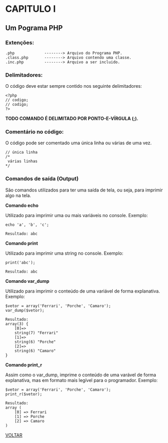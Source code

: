 # CAPITULO I

## Um Pograma PHP

### Extenções:

```
.php             --------> Arquivo do Programa PHP.
.class.php       --------> Arquivo contendo uma classe.
.inc.php         --------> Arquivo a ser incluido.
```

### Delimitadores:

O código deve estar sempre contido nos seguinte delimitadores:

```
<?php
// codigo;
// codigo;
?>
```

**TODO COMANDO É DELIMITADO POR PONTO-E-VÍRGULA (;).**

### Comentário no código:

O código pode ser comentado uma única linha ou várias de uma vez.
```
// única linha
/*
 várias linhas
*/
```

### Comandos de saída (Output)

São comandos utilizados para ter uma saída de tela, ou seja, para imprimir algo na tela.

**Comando echo**

Utilizado para imprimir uma ou mais variáveis no console. Exemplo:
```
echo 'a', 'b', 'c';

Resultado: abc
```

**Comando print**

Utilizado para imprimir uma string no console. Exemplo:
```
print('abc');

Resultado: abc
```

**Comando var_dump**

Utilizado para imprimir o conteúdo de uma variável de forma explanativa. Exemplo:
```
$vetor = array('Ferrari', 'Porche', 'Camaro');
var_dump($vetor);

Resultado:
array(3) {
    [0]=>
    string(7) "Ferrari"
    [1]=>
    string(6) "Porche"
    [2]=>
    string(6) "Camaro"
}
```

**Comando print_r**

Assim como o var_dump, imprime o conteúdo de uma varável de forma explanativa, mas em formato mais legível para o programador. Exemplo:
```
$vetor = array('Ferrari', 'Porche', 'Camaro');
print_r($vetor);

Resultado:
array (
    [0] => Ferrari
    [1] => Porche
    [2] => Camaro
)
```


[VOLTAR](https://github.com/Havyner/php-estudos/blob/master/README.md)